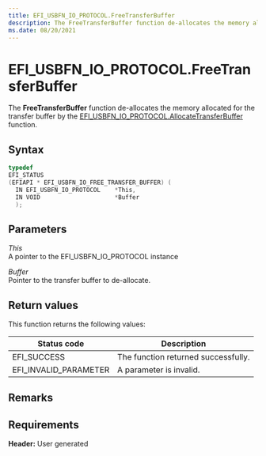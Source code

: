 ```yaml
---
title: EFI_USBFN_IO_PROTOCOL.FreeTransferBuffer
description: The FreeTransferBuffer function de-allocates the memory allocated for the transfer buffer by the EFI_USBFN_IO_PROTOCOL.AllocateTransferBuffer function.
ms.date: 08/20/2021
---
```


# EFI_USBFN_IO_PROTOCOL.FreeTransferBuffer

The **FreeTransferBuffer** function de-allocates the memory allocated for the transfer buffer by the [EFI_USBFN_IO_PROTOCOL.AllocateTransferBuffer](efi-usbfn-io-protocolallocatetransferbuffer.md) function.

## Syntax

```cpp
typedef
EFI_STATUS
(EFIAPI * EFI_USBFN_IO_FREE_TRANSFER_BUFFER) (
  IN EFI_USBFN_IO_PROTOCOL    *This,
  IN VOID                     *Buffer
  );
```

## Parameters

*This*  
A pointer to the EFI_USBFN_IO_PROTOCOL instance

*Buffer*  
Pointer to the transfer buffer to de-allocate.

## Return values

This function returns the following values:

| Status code | Description |
|--|--|
| EFI_SUCCESS | The function returned successfully. |
| EFI_INVALID_PARAMETER | A parameter is invalid. |

## Remarks

## Requirements

**Header:** User generated
